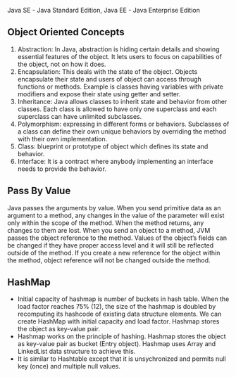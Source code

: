 Java SE - Java Standard Edition, Java EE - Java Enterprise Edition


Object Oriented Concepts
------------------------------------
1. Abstraction: In Java, abstraction is hiding certain details and showing essential features of the object. It lets users to focus on capabilities of the object, not on how it does. 
2. Encapsulation: This deals with the state of the object. Objects encapsulate their state and users of object can access through functions or methods. Example is classes having variables with private modifiers and expose their state using getter and setter.
3. Inheritance: Java allows classes to inherit state and behavior from other classes. Each class is allowed to have only one superclass and each superclass can have unlimited subclasses.
4. Polymorphism: expressing in different forms or behaviors. Subclasses of a class can define their own unique behaviors by overriding the method with their own implementation.
5. Class: blueprint or prototype of object which defines its state and behavior.
6. Interface: It is a contract where anybody implementing an interface needs to provide the behavior.


Pass By Value
--------------------
Java passes the arguments by value. 
When you send primitive data as an argument to a method, any changes in the value of the parameter will exist only within the scope of the method. When the method returns, any changes to them are lost. 
When you send an object to a method, JVM passes the object reference to the method. Values of the object’s fields can be changed if they have proper access level and it will still be reflected outside of the method. If you create a new reference for the object within the method, object reference will not be changed outside the method. 

HashMap
-----------
-  Initial capacity of hashmap is number of buckets in hash table. When the load factor reaches 75% (12), the size of the hashmap is doubled by recomputing its hashcode of existing data structure elements. We can create HashMap with initial capacity and load factor. Hashmap stores the object as key-value pair. 
- Hashmap works on the principle of hashing. Hashmap stores the object as key-value pair as bucket (Entry object). Hashmap uses Array and LinkedList data structure to achieve this. 
- It is similar to Hashtable except that it is unsychronized and permits null key (once) and multiple null values.

